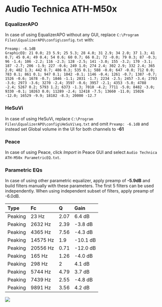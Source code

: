 # Audio Technica ATH-M50x

### EqualizerAPO
In case of using EqualizerAPO without any GUI, replace `C:\Program Files\EqualizerAPO\config\config.txt`
with:
```
Preamp: -6.1dB
GraphicEQ: 21 0.0; 23 5.9; 25 5.3; 28 4.0; 31 2.9; 34 2.0; 37 1.3; 41 0.7; 45 0.4; 49 0.4; 54 0.6; 60 0.7; 66 0.2; 72 -0.0; 79 0.3; 87 -0.3; 96 -1.4; 106 -2.2; 116 -2.3; 128 -2.5; 141 -3.0; 155 -3.2; 170 -3.1; 187 -2.7; 206 -1.9; 227 -0.6; 249 1.0; 274 2.4; 302 2.9; 332 2.4; 365 2.0; 402 1.3; 442 0.7; 486 0.3; 535 0.1; 588 -0.0; 647 -0.0; 712 0.0; 783 0.1; 861 0.1; 947 0.1; 1042 -0.1; 1146 -0.4; 1261 -0.7; 1387 -0.7; 1526 -0.6; 1678 -0.7; 1846 -1.1; 2031 -1.7; 2234 -2.5; 2457 -3.4; 2703 -3.6; 2973 -3.6; 3270 -2.4; 3597 -0.6; 3957 -2.1; 4353 -5.0; 4788 -2.4; 5267 0.2; 5793 1.2; 6373 -1.3; 7010 -4.2; 7711 -5.0; 8482 -3.0; 9330 -0.1; 10263 0.0; 11289 -2.4; 12418 -7.5; 13660 -11.0; 15026 -12.0; 16529 -9.9; 18182 -8.3; 20000 -12.7
```

### HeSuVi
In case of using HeSuVi, replace `C:\Program Files\EqualizerAPO\config\HeSuVi\eq.txt` and omit `Preamp:
-6.1dB` and instead set Global volume in the UI for both channels to **-61**

### Peace
In case of using Peace, click *Import* in Peace GUI and select `Audio Technica ATH-M50x ParametricEQ.txt`.

### Parametric EQs
In case of using other parametric equalizer, apply preamp of **-5.9dB** and build filters manually
with these parameters. The first 5 filters can be used independently.
When using independent subset of filters, apply preamp of -6.0dB.

| Type    | Fc       |    Q | Gain     |
|:--------|:---------|:-----|:---------|
| Peaking | 23 Hz    | 2.07 | 6.4 dB   |
| Peaking | 2632 Hz  | 2.39 | -3.8 dB  |
| Peaking | 4365 Hz  | 7.56 | -4.3 dB  |
| Peaking | 14575 Hz | 1.9  | -10.1 dB |
| Peaking | 20556 Hz | 0.71 | -12.0 dB |
| Peaking | 165 Hz   | 1.26 | -4.0 dB  |
| Peaking | 298 Hz   | 2    | 4.1 dB   |
| Peaking | 5744 Hz  | 4.79 | 3.7 dB   |
| Peaking | 7439 Hz  | 2.55 | -4.8 dB  |
| Peaking | 9891 Hz  | 3.56 | 4.2 dB   |

![](https://raw.githubusercontent.com/jaakkopasanen/AutoEq/master/results/oratory1990/harman_over-ear_2018/Audio%20Technica%20ATH-M50x/Audio%20Technica%20ATH-M50x.png)
